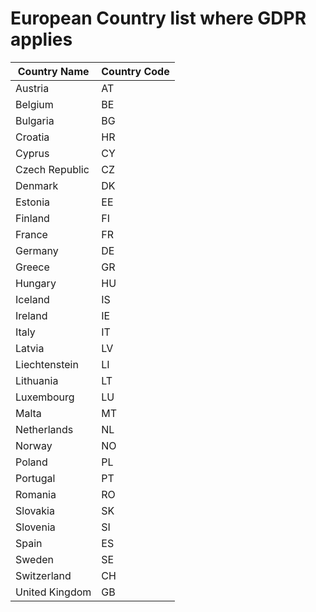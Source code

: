 # European Country list where GDPR applies

Country Name | Country Code
--- | ---
Austria|AT
Belgium|BE
Bulgaria|BG
Croatia|HR
Cyprus|CY
Czech Republic|CZ
Denmark|DK
Estonia|EE
Finland|FI
France|FR
Germany|DE
Greece|GR
Hungary|HU
Iceland|IS
Ireland|IE
Italy|IT
Latvia|LV
Liechtenstein|LI
Lithuania|LT
Luxembourg|LU
Malta|MT
Netherlands|NL
Norway|NO
Poland|PL
Portugal|PT
Romania|RO
Slovakia|SK
Slovenia|SI
Spain|ES
Sweden|SE
Switzerland|CH
United Kingdom|GB
